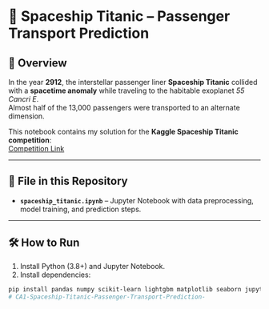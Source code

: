 # 🚀 Spaceship Titanic – Passenger Transport Prediction

## 📜 Overview
In the year **2912**, the interstellar passenger liner **Spaceship Titanic** collided with a **spacetime anomaly** while traveling to the habitable exoplanet *55 Cancri E*.  
Almost half of the 13,000 passengers were transported to an alternate dimension.  

This notebook contains my solution for the **Kaggle Spaceship Titanic competition**:  
[Competition Link](https://www.kaggle.com/competitions/spaceship-titanic)

---

## 📂 File in this Repository
- **`spaceship_titanic.ipynb`** – Jupyter Notebook with data preprocessing, model training, and prediction steps.

---

## 🛠 How to Run
1. Install Python (3.8+) and Jupyter Notebook.
2. Install dependencies:
```bash
pip install pandas numpy scikit-learn lightgbm matplotlib seaborn jupyter
#   C A 1 - S p a c e s h i p - T i t a n i c - P a s s e n g e r - T r a n s p o r t - P r e d i c t i o n -  
 